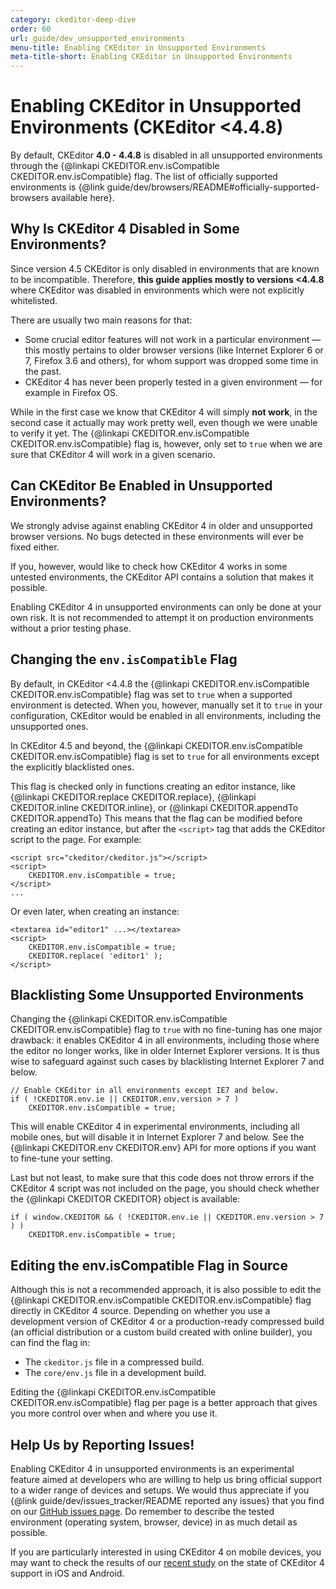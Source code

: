 ```yaml
---
category: ckeditor-deep-dive
order: 60
url: guide/dev_unsupported_environments
menu-title: Enabling CKEditor in Unsupported Environments
meta-title-short: Enabling CKEditor in Unsupported Environments
---
```

<!--
Copyright (c) 2003-2024, CKSource Holding sp. z o.o. All rights reserved.
For licensing, see LICENSE.md.
-->

# Enabling CKEditor in Unsupported Environments (CKEditor &lt;4.4.8)

By default, CKEditor **4.0 - 4.4.8** is disabled in all unsupported environments through the {@linkapi CKEDITOR.env.isCompatible CKEDITOR.env.isCompatible} flag. The list of officially supported environments is {@link guide/dev/browsers/README#officially-supported-browsers available here}.

## Why Is CKEditor 4 Disabled in Some Environments?

<info-box hint="">
	Since version 4.5 CKEditor is only disabled in environments that are known to be incompatible. Therefore, <strong>this guide applies mostly to versions &lt;4.4.8</strong> where CKEditor was disabled in environments which were not explicitly whitelisted.
</info-box>

There are usually two main reasons for that:

* Some crucial editor features will not work in a particular environment &mdash; this mostly pertains to older browser versions (like Internet Explorer 6 or 7, Firefox 3.6 and others), for whom support was dropped some time in the past.
* CKEditor 4 has never been properly tested in a given environment &mdash; for example in Firefox OS.

While in the first case we know that CKEditor 4 will simply **not work**, in the second case it actually may work pretty well, even though we were unable to verify it yet. The {@linkapi CKEDITOR.env.isCompatible CKEDITOR.env.isCompatible} flag is, however, only set to `true` when we are sure that CKEditor 4 will work in a given scenario.

## Can CKEditor Be Enabled in Unsupported Environments?

We strongly advise against enabling CKEditor 4 in older and unsupported browser versions. No bugs detected in these environments will ever be fixed either.

If you, however, would like to check how CKEditor 4 works in some untested environments, the CKEditor API contains a solution that makes it possible.

<info-box hint="">
	Enabling CKEditor 4 in unsupported environments can only be done at your own risk. It is not recommended to attempt it on production environments without a prior testing phase.
</info-box>

## Changing the `env.isCompatible` Flag

By default, in CKEditor &lt;4.4.8 the {@linkapi CKEDITOR.env.isCompatible CKEDITOR.env.isCompatible} flag was set to `true` when a supported environment is detected. When you, however, manually set it to `true` in your configuration, CKEditor would be enabled in all environments, including the unsupported ones.

In CKEditor 4.5 and beyond, the {@linkapi CKEDITOR.env.isCompatible CKEDITOR.env.isCompatible} flag is set to `true` for all environments except the explicitly blacklisted ones.

This flag is checked only in functions creating an editor instance, like {@linkapi CKEDITOR.replace CKEDITOR.replace}, {@linkapi CKEDITOR.inline CKEDITOR.inline}, or {@linkapi CKEDITOR.appendTo CKEDITOR.appendTo} This means that the flag can be modified before creating an editor instance, but after the `<script>` tag that adds the CKEditor script to the page. For example:

	<script src="ckeditor/ckeditor.js"></script>
	<script>
		CKEDITOR.env.isCompatible = true;
	</script>
	...

Or even later, when creating an instance:

	<textarea id="editor1" ...></textarea>
	<script>
		CKEDITOR.env.isCompatible = true;
		CKEDITOR.replace( 'editor1' );
	</script>

## Blacklisting Some Unsupported Environments

Changing the {@linkapi CKEDITOR.env.isCompatible CKEDITOR.env.isCompatible} flag to `true` with no fine-tuning has one major drawback: it enables CKEditor 4 in all environments, including those where the editor no longer works, like in older Internet Explorer versions. It is thus wise to safeguard against such cases by blacklisting Internet Explorer 7 and below.

	// Enable CKEditor in all environments except IE7 and below.
	if ( !CKEDITOR.env.ie || CKEDITOR.env.version > 7 )
		CKEDITOR.env.isCompatible = true;

This will enable CKEditor 4 in experimental environments, including all mobile ones, but will disable it in Internet Explorer 7 and below. See the {@linkapi CKEDITOR.env CKEDITOR.env} API for more options if you want to fine-tune your setting.

Last but not least, to make sure that this code does not throw errors if the CKEditor 4 script was not included on the page, you should check whether the {@linkapi CKEDITOR CKEDITOR} object is available:

	if ( window.CKEDITOR && ( !CKEDITOR.env.ie || CKEDITOR.env.version > 7 ) )
		CKEDITOR.env.isCompatible = true;

## Editing the env.isCompatible Flag in Source

Although this is not a recommended approach, it is also possible to edit the {@linkapi CKEDITOR.env.isCompatible CKEDITOR.env.isCompatible} flag directly in CKEditor 4 source. Depending on whether you use a development version of CKEditor 4 or a production-ready compressed build (an official distribution or a custom build created with online builder), you can find the flag in:

* The `ckeditor.js` file in a compressed build.
* The `core/env.js` file in a development build.

<info-box hint="">
	Editing the {@linkapi CKEDITOR.env.isCompatible CKEDITOR.env.isCompatible} flag per page is a better approach that gives you more control over when and where you use it.
</info-box>

## Help Us by Reporting Issues!

Enabling CKEditor 4 in unsupported environments is an experimental feature aimed at developers who are willing to help us bring official support to a wider range of devices and setups. We would thus appreciate if you {@link guide/dev/issues_tracker/README reported any issues} that you find on our [GitHub issues page](https://github.com/ckeditor/ckeditor4/issues). Do remember to describe the tested environment (operating system, browser, device) in as much detail as possible.

If you are particularly interested in using CKEditor 4 on mobile devices, you may want to check the results of our [recent study](http://dev.ckeditor.com/ticket/11712#comment:5) on the state of CKEditor 4 support in iOS and Android.
